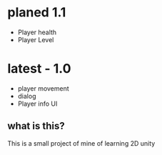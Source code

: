 # planed 1.1
* Player health
* Player Level
# latest - 1.0
* player movement
* dialog
* Player info UI
## what is this?
This is a small project of mine of learning 2D unity
